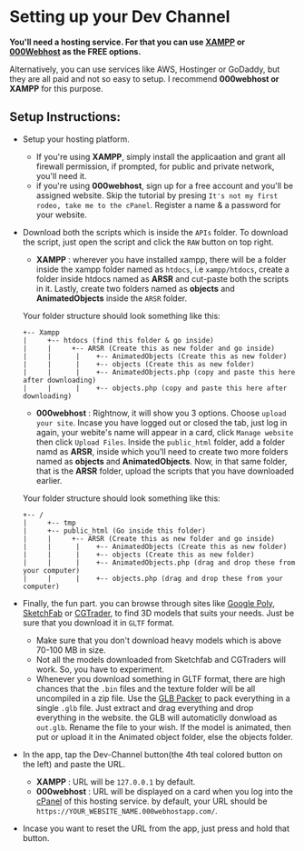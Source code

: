 # Setting up your Dev Channel

**You'll need a hosting service. For that you can use [XAMPP](https://www.apachefriends.org/index.html) or [000Webhost](https://www.000webhost.com) as the FREE options.**

Alternatively, you can use services like AWS, Hostinger or GoDaddy, but they are all paid and not so easy to setup. I recommend **000webhost or XAMPP** for this purpose.

## Setup Instructions: 

* Setup your hosting platform.
  - If you're using **XAMPP**, simply install the applicaation and grant all firewall permission, if prompted, for public and private network, you'll need it.
  - if you're using **000webhost**, sign up for a free account and you'll be assigned website. Skip the tutorial by presing `It's not my first rodeo, take me to the cPanel`. 
    Register a name & a password for your website.
* Download both the scripts which is inside the `APIs` folder. To download the script, just open the script and  click the `RAW` button on top right.
  - **XAMPP** : wherever you have installed xampp, there will be a folder inside the xampp folder named as `htdocs`, i.e `xampp/htdocs`, create a folder inside htdocs
  named as **ARSR** and cut-paste both the scripts in it. Lastly, create two folders named as **objects** and **AnimatedObjects** inside the `ARSR` folder.
  
  Your folder structure should look something like this:
  ``` 
  +-- Xampp
  |     +-- htdocs (find this folder & go inside)
  |     |     +-- ARSR (Create this as new folder and go inside)
  |     |      |    +-- AnimatedObjects (Create this as new folder)
  |     |      |    +-- objects (Create this as new folder)
  |     |      |    +-- AnimatedObjects.php (copy and paste this here after downloading)
  |     |      |    +-- objects.php (copy and paste this here after downloading)
  ```
  
  - **000webhost** : Rightnow, it will show you 3 options. Choose `upload your site`. Incase you have logged out or closed the tab, just log in again, your webite's name
  will appear in a card, click `Manage website` then click `Upload Files`.
  Inside the `public_html` folder, add a folder namd as **ARSR**, inside which you'll
  need to create two more folders named as **objects** and **AnimatedObjects**. Now, in that same folder, that is the **ARSR** folder, upload the scripts that you have
  downloaded earlier.
  
  Your folder structure should look something like this:
  ``` 
  +-- /
  |     +-- tmp
  |     +-- public_html (Go inside this folder)
  |     |     +-- ARSR (Create this as new folder and go inside)
  |     |      |    +-- AnimatedObjects (Create this as new folder)
  |     |      |    +-- objects (Create this as new folder)
  |     |      |    +-- AnimatedObjects.php (drag and drop these from your computer)
  |     |      |    +-- objects.php (drag and drop these from your computer)
  ```
* Finally, the fun part. you can browse through sites like [Google Poly](https://poly.google.com/), [SketchFab](https://sketchfab.com/) or [CGTrader](https://www.cgtrader.com/), to find 3D models that suits your needs. Just be sure that you download it in
`GLTF` format.
  - Make sure that you don't download heavy models which is above 70-100 MB in size.
  - Not all the models downloaded from Sketchfab and CGTraders will work. So, you have to experiment. 
  - Whenever you download something in GLTF format, there are high chances that the `.bin` files and the texture folder will be all uncompiled in a zip file. 
  Use the [GLB Packer](https://glbpacker.glitch.me/) to pack everything in a single `.glb` file. 
  Just extract and drag everything and drop everything in the website. the GLB will automaticlly donwload as `out.glb`. Rename the file to your wish.
  If the model is animated, then put or upload it in the Animated object folder, else the objects folder.
* In the app, tap the Dev-Channel button(the 4th teal colored button on the left) and paste the URL.
  - **XAMPP** : URL will be `127.0.0.1` by default.
  - **000webhost** : URL will be displayed on a card when you log into the [cPanel](https://www.000webhost.com/members/website/list) of this hosting service.
  by default, your URL should be `https://YOUR_WEBSITE_NAME.000webhostapp.com/`.
* Incase you want to reset the URL from the app, just press and hold that button.
